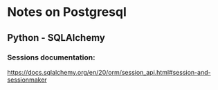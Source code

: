 # Notes on Postgresql

## Python - SQLAlchemy

### Sessions documentation:

https://docs.sqlalchemy.org/en/20/orm/session_api.html#session-and-sessionmaker

